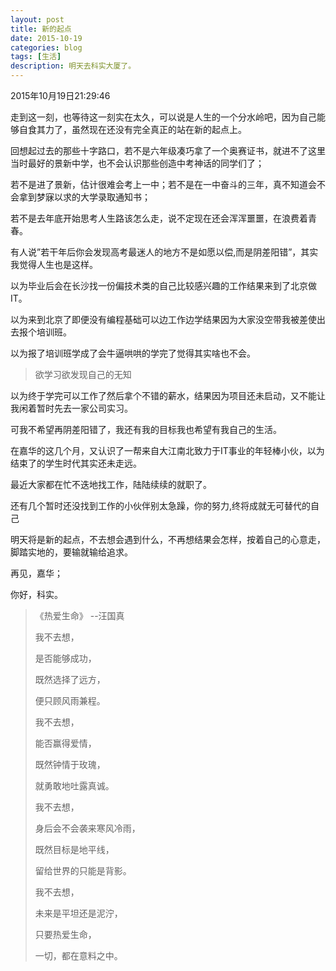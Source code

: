 ```yaml
---
layout: post
title: 新的起点
date: 2015-10-19
categories: blog
tags: [生活]
description: 明天去科实大厦了。
---
```


2015年10月19日21:29:46

走到这一刻，也等待这一刻实在太久，可以说是人生的一个分水岭吧，因为自己能够自食其力了，虽然现在还没有完全真正的站在新的起点上。

回想起过去的那些十字路口，若不是六年级凑巧拿了一个奥赛证书，就进不了这里当时最好的景新中学，也不会认识那些创造中考神话的同学们了；

若不是进了景新，估计很难会考上一中；若不是在一中奋斗的三年，真不知道会不会拿到梦寐以求的大学录取通知书；

若不是去年底开始思考人生路该怎么走，说不定现在还会浑浑噩噩，在浪费着青春。

有人说”若干年后你会发现高考最迷人的地方不是如愿以偿,而是阴差阳错”，其实我觉得人生也是这样。

以为毕业后会在长沙找一份偏技术类的自己比较感兴趣的工作结果来到了北京做IT。

以为来到北京了即便没有编程基础可以边工作边学结果因为大家没空带我被差使出去报个培训班。

以为报了培训班学成了会牛逼哄哄的学完了觉得其实啥也不会。

>欲学习欲发现自己的无知

以为终于学完可以工作了然后拿个不错的薪水，结果因为项目还未启动，又不能让我闲着暂时先去一家公司实习。

可我不希望再阴差阳错了，我还有我的目标我也希望有我自己的生活。

在嘉华的这几个月，又认识了一帮来自大江南北致力于IT事业的年轻棒小伙，以为结束了的学生时代其实还未走远。

最近大家都在忙不迭地找工作，陆陆续续的就职了。

还有几个暂时还没找到工作的小伙伴别太急躁，你的努力,终将成就无可替代的自己

明天将是新的起点，不去想会遇到什么，不再想结果会怎样，按着自己的心意走，脚踏实地的，要输就输给追求。

再见，嘉华；

你好，科实。


>《热爱生命》
>			--汪国真
>
>我不去想，
>
>是否能够成功，
>
>既然选择了远方，
>
>便只顾风雨兼程。
>
>
>我不去想，
>
>能否赢得爱情，
>
>既然钟情于玫瑰，
>
>就勇敢地吐露真诚。
>
>
>我不去想，
>
>身后会不会袭来寒风冷雨，
>
>既然目标是地平线，
>
>留给世界的只能是背影。
>
>
>我不去想，
>
>未来是平坦还是泥泞，
>
>只要热爱生命，
>
>一切，都在意料之中。

